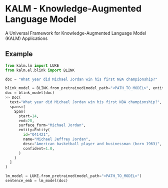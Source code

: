 # KALM - Knowledge-Augmented Language Model
A Universal Framework for Knowledge-Augmented Language Model (KALM) Applications

## Example
```python
from kalm.lm import LUKE
from kalm.el.blink import BLINK

doc = "What year did Michael Jordan win his first NBA championship?"

blink_model = BLINK.from_pretrained(model_path="<PATH_TO_MODEL>", entity_corpus_path="<PATH_TO_CORPUS>")
doc = blink_model(doc)
>> Doc(
  text="What year did Michael Jordan win his first NBA championship?",
  spans=[
    Span(
      start=14,
      end=28,
      surface_form="Michael Jordan",
      entity=Entity(
        id="Q41421",
        name="Michael Jeffrey Jordan",
        desc="American basketball player and businessman (born 1963)",
        confident=1.0,
      )
    )
  ]
)

lm_model = LUKE.from_pretrained(model_path="<PATH_TO_MODEL>")
sentence_emb = lm_model(doc)
```

